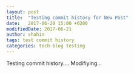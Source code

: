 ```yaml
---
layout: post
title:  "Testing commit history for New Post"
date:   2017-06-20 15:00 +0200
modifiedDate: 2017-06-21
author: shahin
tags: test commit history
categories: tech-blog testing
---
```

Testing commit history....
Modifiying...